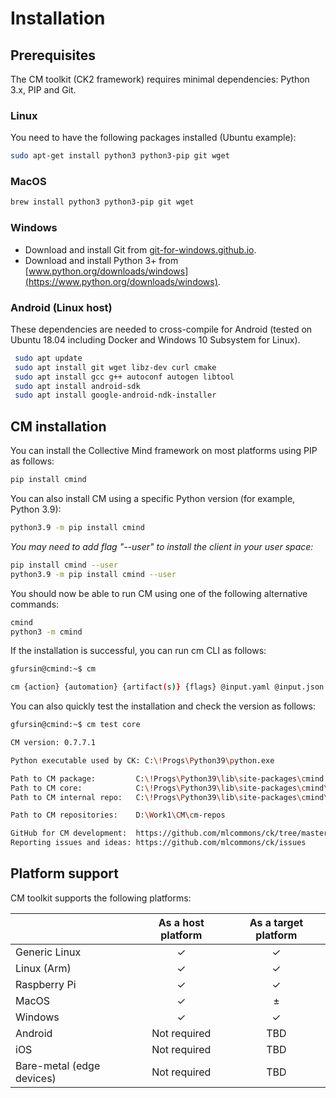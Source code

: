 # Installation


## Prerequisites

The CM toolkit (CK2 framework) requires minimal dependencies: Python 3.x, PIP and Git. 

### Linux

You need to have the following packages installed (Ubuntu example):

```bash
sudo apt-get install python3 python3-pip git wget
```

### MacOS

```bash
brew install python3 python3-pip git wget
```

### Windows

* Download and install Git from [git-for-windows.github.io](https://git-for-windows.github.io).
* Download and install Python 3+ from [www.python.org/downloads/windows](https://www.python.org/downloads/windows).

### Android (Linux host)

These dependencies are needed to cross-compile for Android (tested on Ubuntu 18.04 including Docker and Windows 10 Subsystem for Linux). 

```bash
 sudo apt update
 sudo apt install git wget libz-dev curl cmake
 sudo apt install gcc g++ autoconf autogen libtool
 sudo apt install android-sdk
 sudo apt install google-android-ndk-installer
```



## CM installation

You can install the Collective Mind framework on most platforms using PIP as follows:

```bash
pip install cmind
```

You can also install CM using a specific Python version (for example, Python 3.9):
```bash
python3.9 -m pip install cmind
```

*You may need to add flag "--user" to install the client in your user space:*
```bash
pip install cmind --user
python3.9 -m pip install cmind --user
```

You should now be able to run CM using one of the following alternative commands:
```bash
cmind
python3 -m cmind
```

If the installation is successful, you can run cm CLI as follows:

```bash
gfursin@cmind:~$ cm

cm {action} {automation} {artifact(s)} {flags} @input.yaml @input.json
```

You can also quickly test the installation and check the version as follows:
```bash
gfursin@cmind:~$ cm test core

CM version: 0.7.7.1

Python executable used by CK: C:\!Progs\Python39\python.exe

Path to CM package:         C:\!Progs\Python39\lib\site-packages\cmind
Path to CM core:            C:\!Progs\Python39\lib\site-packages\cmind\core.py
Path to CM internal repo:   C:\!Progs\Python39\lib\site-packages\cmind\repo

Path to CM repositories:    D:\Work1\CM\cm-repos

GitHub for CM development:  https://github.com/mlcommons/ck/tree/master/ck2
Reporting issues and ideas: https://github.com/mlcommons/ck/issues
```



## Platform support
CM toolkit supports the following platforms:

|               | As a host platform | As a target platform |
|---------------|:------------------:|:--------------------:|
| Generic Linux | ✓ | ✓ |
| Linux (Arm)   | ✓ | ✓ |
| Raspberry Pi  | ✓ | ✓ |
| MacOS         | ✓ | ± |
| Windows       | ✓ | ✓ |
| Android       | Not required | TBD |
| iOS           | Not required | TBD |
| Bare-metal (edge devices)   | Not required | TBD |

